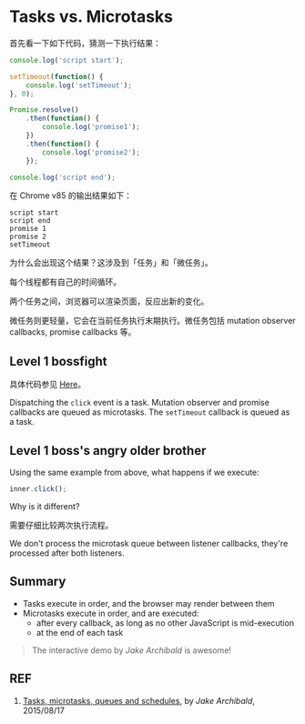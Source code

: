# Tasks vs. Microtasks

首先看一下如下代码，猜测一下执行结果：

```js
console.log('script start');

setTimeout(function() {
    console.log('setTimeout');
}, 0);

Promise.resolve()
    .then(function() {
        console.log('promise1');
    })
    .then(function() {
        console.log('promise2');
    });

console.log('script end');
```

在 Chrome v85 的输出结果如下：

```
script start
script end
promise 1
promise 2
setTimeout
```

为什么会出现这个结果？这涉及到「任务」和「微任务」。

每个线程都有自己的时间循环。

两个任务之间，浏览器可以渲染页面，反应出新的变化。

微任务则更轻量，它会在当前任务执行末期执行。微任务包括 mutation observer callbacks, promise callbacks 等。

## Level 1 bossfight

具体代码参见 [Here](./tasks-microtasks-demo.html)。

Dispatching the `click` event is a task. Mutation observer and promise callbacks are queued as microtasks. The `setTimeout` callback is queued as a task.

## Level 1 boss's angry older brother

Using the same example from above, what happens if we execute:

```js
inner.click();
```

Why is it different?

需要仔细比较两次执行流程。

We don't process the microtask queue between listener callbacks, they're processed after both listeners.

## Summary

- Tasks execute in order, and the browser may render between them
- Microtasks execute in order, and are executed:
    - after every callback, as long as no other JavaScript is mid-execution
    - at the end of each task

> The interactive demo by *Jake Archibald* is awesome!

## REF

1. [Tasks, microtasks, queues and schedules][1], by *Jake Archibald*, 2015/08/17

[1]: https://jakearchibald.com/2015/tasks-microtasks-queues-and-schedules/ "Tasks, microtasks, queues and schedules"
